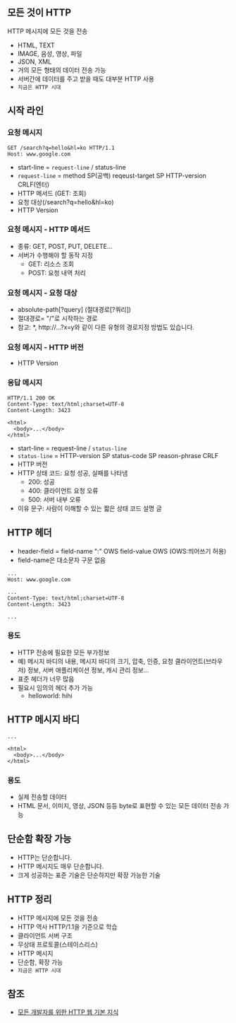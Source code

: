 ## 모든 것이 HTTP
HTTP 메시지에 모든 것을 전송
* HTML, TEXT
* IMAGE, 음성, 영상, 파일
* JSON, XML
* 거의 모든 형태의 데이터 전송 가능
* 서버간에 데이터를 주고 받을 때도 대부분 HTTP 사용
* ```지금은 HTTP 시대```

## 시작 라인
### 요청 메시지
```
GET /search?q=hello&hl=ko HTTP/1.1
Host: www.google.com
```
* start-line = ```request-line``` / status-line
* ```request-line``` = method SP(공백) reqeust-target SP HTTP-version CRLF(엔터)
* HTTP 메서드 (GET: 조회)
* 요청 대상(/search?q=hello&hl=ko)
* HTTP Version

### 요청 메시지 - HTTP 메서드
* 종류: GET, POST, PUT, DELETE...
* 서버가 수행해야 할 동작 지정
  * GET: 리소스 조회
  * POST: 요청 내역 처리

### 요청 메시지 - 요청 대상
* absolute-path\[?query] (절대경로[?쿼리])
* 절대경로= "/"로 시작하는 경로
* 참고: *, http://...?x=y와 같이 다른 유형의 경로지정 방법도 있습니다.

### 요청 메시지 - HTTP 버전
* HTTP Version

### 응답 메시지
```
HTTP/1.1 200 OK
Content-Type: text/html;charset=UTF-8
Content-Length: 3423

<html>
  <body>...</body>
</html>
```
* start-line = request-line / ```status-line```
* ```status-line``` = HTTP-version SP status-code SP reason-phrase CRLF
* HTTP 버전
* HTTP 상태 코드: 요청 성공, 실패를 나타냄
  * 200: 성공
  * 400: 클라이언트 요청 오류
  * 500: 서버 내부 오류
* 이유 문구: 사람이 이해할 수 있는 짧은 상태 코드 설명 글

## HTTP 헤더
* header-field = field-name ":" OWS field-value OWS (OWS:띄어쓰기 허용)
* field-name은 대소문자 구문 없음
```
...
Host: www.google.com
```
```
...
Content-Type: text/html;charset=UTF-8
Content-Length: 3423

...
```

### 용도
* HTTP 전송에 필요한 모든 부가정보
* 예) 메시지 바디의 내용, 메시지 바디의 크기, 압축, 인증, 요청 클라이언트(브라우저) 정보, 서버 애플리케이션 정보, 캐시 관리 정보...
* 표준 헤더가 너무 많음
* 필요시 임의의 헤더 추가 가능
  * helloworld: hihi

## HTTP 메시지 바디
```
...

<html>
  <body>...</body>
</html>
```
### 용도
* 실제 전송할 데이터
* HTML 문서, 이미지, 영상, JSON 등등 byte로 표현할 수 있는 모든 데이터 전송 가능

## 단순함 확장 가능
* HTTP는 단순합니다.
* HTTP 메시지도 매우 단순합니다.
* 크게 성공하는 표준 기술은 단순하지만 확장 가능한 기술

## HTTP 정리
* HTTP 메시지에 모든 것을 전송
* HTTP 역사 HTTP/1.1을 기준으로 학습
* 클라이언트 서버 구조
* 무상태 프로토콜(스테이스리스)
* HTTP 메시지
* 단순함, 확장 가능
* ```지금은 HTTP 시대```

## 참조
* [모든 개발자를 위한 HTTP 웹 기본 지식](https://www.inflearn.com/course/http-%EC%9B%B9-%EB%84%A4%ED%8A%B8%EC%9B%8C%ED%81%AC/dashboard)